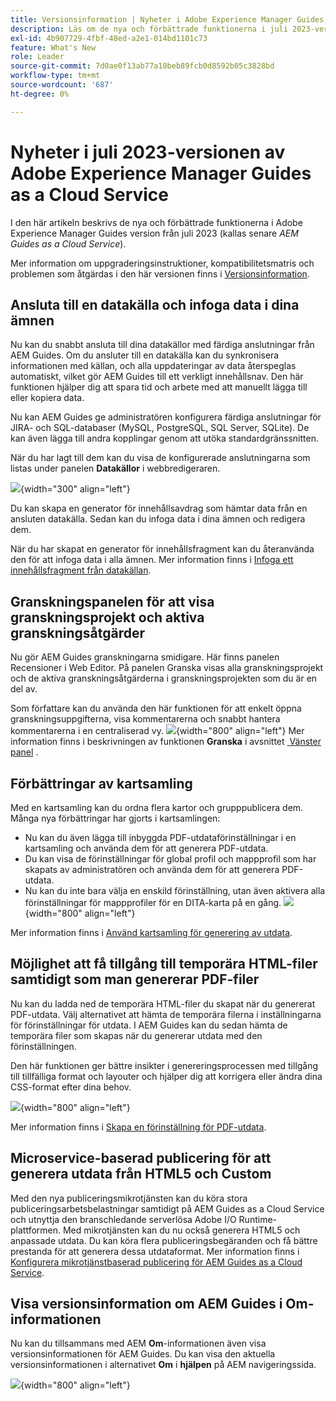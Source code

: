 ```yaml
---
title: Versionsinformation | Nyheter i Adobe Experience Manager Guides, juli 2023
description: Läs om de nya och förbättrade funktionerna i juli 2023-versionen av Adobe Experience Manager Guides as a Cloud Service
exl-id: 4b907729-4fbf-48ed-a2e1-014bd1101c73
feature: What's New
role: Leader
source-git-commit: 7d0ae0f13ab77a10beb89fcb0d8592b05c3828bd
workflow-type: tm+mt
source-wordcount: '687'
ht-degree: 0%

---
```


# Nyheter i juli 2023-versionen av Adobe Experience Manager Guides as a Cloud Service

I den här artikeln beskrivs de nya och förbättrade funktionerna i Adobe Experience Manager Guides version från juli 2023 (kallas senare *AEM Guides as a Cloud Service*).

Mer information om uppgraderingsinstruktioner, kompatibilitetsmatris och problemen som åtgärdas i den här versionen finns i [Versionsinformation](release-notes-2023-7-0.md).

## Ansluta till en datakälla och infoga data i dina ämnen

Nu kan du snabbt ansluta till dina datakällor med färdiga anslutningar från AEM Guides. Om du ansluter till en datakälla kan du synkronisera informationen med källan, och alla uppdateringar av data återspeglas automatiskt, vilket gör AEM Guides till ett verkligt innehållsnav. Den här funktionen hjälper dig att spara tid och arbete med att manuellt lägga till eller kopiera data.

Nu kan AEM Guides ge administratören konfigurera färdiga anslutningar för JIRA- och SQL-databaser (MySQL, PostgreSQL, SQL Server, SQLite). De kan även lägga till andra kopplingar genom att utöka standardgränssnitten.

När du har lagt till dem kan du visa de konfigurerade anslutningarna som listas under panelen **Datakällor** i webbredigeraren.

![](assets/code-snippet-generator.png){width="300" align="left"}

Du kan skapa en generator för innehållsavdrag som hämtar data från en ansluten datakälla. Sedan kan du infoga data i dina ämnen och redigera dem.

När du har skapat en generator för innehållsfragment kan du återanvända den för att infoga data i alla ämnen. Mer information finns i [Infoga ett innehållsfragment från datakällan](../user-guide/web-editor-content-snippet.md).



## Granskningspanelen för att visa granskningsprojekt och aktiva granskningsåtgärder

Nu gör AEM Guides granskningarna smidigare. Här finns panelen Recensioner i Web Editor. På panelen Granska visas alla granskningsprojekt och de aktiva granskningsåtgärderna i granskningsprojekten som du är en del av.

Som författare kan du använda den här funktionen för att enkelt öppna granskningsuppgifterna, visa kommentarerna och snabbt hantera kommentarerna i en centraliserad vy.
![](assets/active-review-task-comments.png){width="800" align="left"}
Mer information finns i beskrivningen av funktionen **Granska** i avsnittet [&#x200B; Vänster panel &#x200B;](../user-guide/web-editor-features.md#id2051EA0M0HS) .


## Förbättringar av kartsamling

Med en kartsamling kan du ordna flera kartor och grupppublicera dem. Många nya förbättringar har gjorts i kartsamlingen:

- Nu kan du även lägga till inbyggda PDF-utdataförinställningar i en kartsamling och använda dem för att generera PDF-utdata.
- Du kan visa de förinställningar för global profil och mappprofil som har skapats av administratören och använda dem för att generera PDF-utdata.
- Nu kan du inte bara välja en enskild förinställning, utan även aktivera alla förinställningar för mappprofiler för en DITA-karta på en gång.
  ![](assets/edit-map-collection.png){width="800" align="left"}

Mer information finns i [Använd kartsamling för generering av utdata](../user-guide/generate-output-use-map-collection-output-generation.md).

## Möjlighet att få tillgång till temporära HTML-filer samtidigt som man genererar PDF-filer

Nu kan du ladda ned de temporära HTML-filer du skapat när du genererat PDF-utdata. Välj alternativet att hämta de temporära filerna i inställningarna för förinställningar för utdata.  I AEM Guides kan du sedan hämta de temporära filer som skapas när du genererar utdata med den förinställningen.

Den här funktionen ger bättre insikter i genereringsprocessen med tillgång till tillfälliga format och layouter och hjälper dig att korrigera eller ändra dina CSS-format efter dina behov.

![](assets/native-pdf-advanced-settings.png){width="800" align="left"}

Mer information finns i [Skapa en förinställning för PDF-utdata](../web-editor/native-pdf-web-editor.md#create-output-preset).

## Microservice-baserad publicering för att generera utdata från HTML5 och Custom

Med den nya publiceringsmikrotjänsten kan du köra stora publiceringsarbetsbelastningar samtidigt på AEM Guides as a Cloud Service och utnyttja den branschledande serverlösa Adobe I/O Runtime-plattformen. Med mikrotjänsten kan du nu också generera HTML5 och anpassade utdata.
Du kan köra flera publiceringsbegäranden och få bättre prestanda för att generera dessa utdataformat.
Mer information finns i [Konfigurera mikrotjänstbaserad publicering för AEM Guides as a Cloud Service](../knowledge-base/publishing/configure-microservices.md).

## Visa versionsinformation om AEM Guides i Om-informationen

Nu kan du tillsammans med AEM **Om**-informationen även visa versionsinformationen för AEM Guides. Du kan visa den aktuella versionsinformationen i alternativet **Om** i **hjälpen** på AEM navigeringssida.

![](assets/about-aem-help.png){width="800" align="left"}
